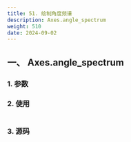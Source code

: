 ```yaml
---
title: 51. 绘制角度频谱
description: Axes.angle_spectrum
weight: 510
date: 2024-09-02
---
```

<style>
th, td {
  border: 1px solid rgb(190, 190, 190);
}
</style>


## 一、 Axes.angle_spectrum


### 1. 参数




### 2. 使用



```python


```


### 3. 源码
```python

```




